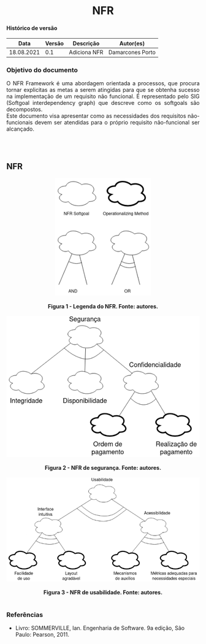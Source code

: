 # <center> NFR

#### Histórico de versão<br>

|    Data    | Versão | Descrição | Autor(es)|
| ---------- | ------ | --------- | -------- |
| 18.08.2021 |   0.1  | Adiciona NFR | Damarcones Porto |


### Objetivo do documento

<div align="justify">

O NFR Framework é uma abordagem orientada a processos, que procura tornar explicitas as metas a serem atingidas para que se obtenha sucesso na implementação de um requisito não funcional. É representado pelo SIG (Softgoal interdependency graph) que descreve como os softgoals são decompostos.
<br>
Este documento visa apresentar como as necessidades dos requisitos não-funcionais devem ser atendidas para o próprio requisito não-funcional ser alcançado.


<br><br></div>

## NFR

<div align="center"><img src="../../imagens/legenda_NFR.png" width="250" ></div><br>
<figcaption align='center'>
    <b>Figura 1 - Legenda do NFR. Fonte: autores.</b>
</figcaption>
<br>

<div align="center"><img src="../../imagens/seguranca_NFR.png" width="600" ></div><br>
<figcaption align='center'>
    <b>Figura 2 - NFR de segurança. Fonte: autores.</b>
</figcaption>
<br>

<div align="center"><img src="../../imagens/usabilidade_NFR.png" width="600" ></div><br>
<figcaption align='center'>
    <b>Figura 3 - NFR de usabilidade. Fonte: autores.</b>
</figcaption>
<br>


### Referências
<!-- se tiver referencias -->
- Livro: SOMMERVILLE, Ian. Engenharia de Software. 9a edição, São Paulo: Pearson, 2011.
